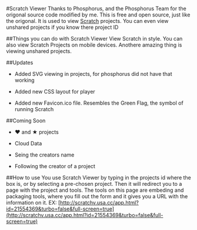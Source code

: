 #Scratch Viewer 
Thanks to Phosphorus, and the Phosphorus Team for the origonal source code modified by me. This is free and open source, just like the origonal. It is used to view <a href="scratch.mit.edu">Scratch</a> projects. You can even view unshared projects if you know there project ID

##Things you can do with Scratch Viewer
View Scratch in style. You can also view Scratch Projects on mobile devices. Anothere amazing thing is viewing unshared projects.

##Updates
- Added SVG viewing in projects, for phosphorus did not have that working

- Added new CSS layout for player

- Added new Favicon.ico file. Resembles the Green Flag, the symbol of running Scratch

##Coming Soon
- ♥ and ★ projects

- Cloud Data

- Seing the creators name

- Following the creator of a project

##How to use
You use Scratch Viewer by typing in the projects id where the box is, or by selecting a pre-chosen project. Then it will redirect you to a page with the project and tools. The tools on this page are embeding and packaging tools, where you fill out the form and it gives you a URL with the information on it. EX: [http://scratchv.usa.cc/app.html?id=21554369&turbo=false&full-screen=true](http://scratchv.usa.cc/app.html?id=21554369&turbo=false&full-screen=true)
